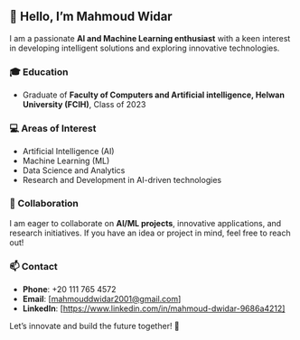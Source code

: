 ## 👋 Hello, I’m Mahmoud Widar  

I am a passionate **AI and Machine Learning enthusiast** with a keen interest in developing intelligent solutions and exploring innovative technologies.  

### 🎓 Education  
- Graduate of **Faculty of Computers and Artificial intelligence, Helwan University (FCIH)**, Class of 2023  

### 💻 Areas of Interest  
- Artificial Intelligence (AI)  
- Machine Learning (ML)  
- Data Science and Analytics  
- Research and Development in AI-driven technologies  

### 🤝 Collaboration  
I am eager to collaborate on **AI/ML projects**, innovative applications, and research initiatives. If you have an idea or project in mind, feel free to reach out!

### 📫 Contact  
- **Phone**: +20 111 765 4572  
- **Email**: [mahmouddwidar2001@gmail.com]  
- **LinkedIn**: [https://www.linkedin.com/in/mahmoud-dwidar-9686a4212]

Let’s innovate and build the future together! 🚀  


<!---
mahmouddwidar2001/mahmouddwidar2001 is a ✨ special ✨ repository because its `README.md` (this file) appears on your GitHub profile.
You can click the Preview link to take a look at your changes.
--->
